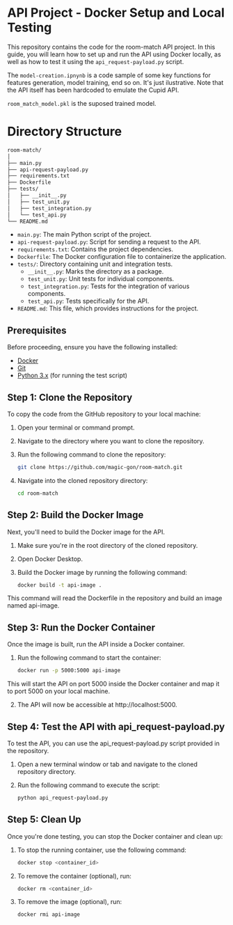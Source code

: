 # API Project - Docker Setup and Local Testing

This repository contains the code for the room-match API project. In this guide, you will learn how to set up and run the API using Docker locally, as well as how to test it using the `api_request-payload.py` script.

The `model-creation.ipnynb` is a code sample of some key functions for features generation, model training, end so on. It's just ilustrative. Note that the API itself has been hardcoded to emulate the Cupid API.

`room_match_model.pkl` is the suposed trained model.

# Directory Structure

~~~bash
room-match/
│
├── main.py
├── api-request-payload.py
├── requirements.txt
├── Dockerfile
├── tests/
│   ├── __init__.py
│   ├── test_unit.py
│   ├── test_integration.py
│   └── test_api.py
└── README.md
~~~

- `main.py`: The main Python script of the project.
- `api-request-payload.py`: Script for sending a request to the API.
- `requirements.txt`: Contains the project dependencies.
- `Dockerfile`: The Docker configuration file to containerize the application.
- `tests/`: Directory containing unit and integration tests.
  - `__init__.py`: Marks the directory as a package.
  - `test_unit.py`: Unit tests for individual components.
  - `test_integration.py`: Tests for the integration of various components.
  - `test_api.py`: Tests specifically for the API.
- `README.md`: This file, which provides instructions for the project.

## Prerequisites

Before proceeding, ensure you have the following installed:

- [Docker](https://www.docker.com/products/docker-desktop)
- [Git](https://git-scm.com/)
- [Python 3.x](https://www.python.org/downloads/) (for running the test script)

## Step 1: Clone the Repository

To copy the code from the GitHub repository to your local machine:

1. Open your terminal or command prompt.
2. Navigate to the directory where you want to clone the repository.
3. Run the following command to clone the repository:

   ```bash
   git clone https://github.com/magic-gon/room-match.git

4. Navigate into the cloned repository directory:

   ```bash
   cd room-match

## Step 2: Build the Docker Image

Next, you'll need to build the Docker image for the API.

1. Make sure you're in the root directory of the cloned repository.
2. Open Docker Desktop.
3. Build the Docker image by running the following command:

   ```bash
   docker build -t api-image .

This command will read the Dockerfile in the repository and build an image named api-image.

## Step 3: Run the Docker Container

Once the image is built, run the API inside a Docker container.

1. Run the following command to start the container:

   ```bash
   docker run -p 5000:5000 api-image

This will start the API on port 5000 inside the Docker container and map it to port 5000 on your local machine.

2. The API will now be accessible at http://localhost:5000.

## Step 4: Test the API with api_request-payload.py

To test the API, you can use the api_request-payload.py script provided in the repository.

1. Open a new terminal window or tab and navigate to the cloned repository directory.
2. Run the following command to execute the script:

   ```bash
   python api_request-payload.py

## Step 5: Clean Up

Once you're done testing, you can stop the Docker container and clean up:

1. To stop the running container, use the following command:

   ```bash
   docker stop <container_id>

2. To remove the container (optional), run:

   ```bash
   docker rm <container_id>

3. To remove the image (optional), run:

   ```bash
   docker rmi api-image